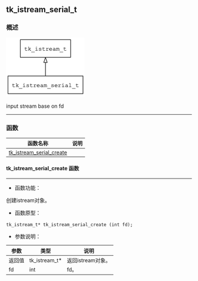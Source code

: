 ## tk\_istream\_serial\_t
### 概述
![image](images/tk_istream_serial_t_0.png)


 input stream base on fd



----------------------------------
### 函数
<p id="tk_istream_serial_t_methods">

| 函数名称 | 说明 | 
| -------- | ------------ | 
| <a href="#tk_istream_serial_t_tk_istream_serial_create">tk\_istream\_serial\_create</a> |  |
#### tk\_istream\_serial\_create 函数
-----------------------

* 函数功能：

> <p id="tk_istream_serial_t_tk_istream_serial_create">
 创建istream对象。






* 函数原型：

```
tk_istream_t* tk_istream_serial_create (int fd);
```

* 参数说明：

| 参数 | 类型 | 说明 |
| -------- | ----- | --------- |
| 返回值 | tk\_istream\_t* | 返回istream对象。 |
| fd | int | fd。 |
